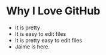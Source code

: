 # Why I Love GitHub

* It is pretty
* It is easy to edit files
* It is pretty easy to edit files
* Jaime is here.